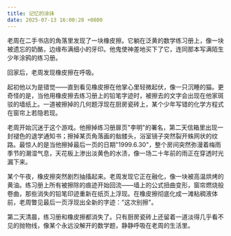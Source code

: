 ```yaml
---
title: 记忆的涂抹
date: 2025-07-13 16:00:28 +0800
---
```


老周在二手书店的角落里发现了一块橡皮擦。它躺在泛黄的数学练习册上，像一块被遗忘的奶酪，边缘布满细小的牙印。他鬼使神差地买下了它，连同那本写满陌生少年涂鸦的练习册。

回家后，老周发现橡皮擦在呼吸。

起初他以为是错觉——直到看见橡皮擦在他掌心里轻微起伏，像一只沉睡的猫。更奇怪的是，当他用橡皮擦去练习册上的铅笔字迹时，被擦去的文字会出现在他家斑驳的墙纸上。一道被擦掉的几何题浮现在厨房瓷砖上，某个少年写错的化学方程式在窗帘上若隐若现。

老周开始沉迷于这个游戏。他擦掉练习册扉页"李明"的署名，第二天信箱里出现一封褪色的退学通知书；擦掉某页角落画的骷髅头，浴室镜子突然裂开蛛网状的纹路。最惊人的是当他擦掉最后一页的日期"1999.6.30"，整个房间突然弥漫着梅雨季节的潮湿气息，天花板上渗出淡黄色的水渍，像一场二十年前的雨正在穿透时光漏下来。

某个午夜，橡皮擦突然剧烈抽搐起来。老周发现它正在融化，像一块被高温烘烤的黄油。练习册上所有被擦除的痕迹开始回流——墙上的公式扭曲变形，窗帘燃烧般卷曲，那些消失的铅笔印迹重新在纸页上浮现。在橡皮擦彻底化成一滩粘稠液体前，老周瞥见最后一页浮现出全新的字迹："这次别擦"。

第二天清晨，练习册和橡皮擦都消失了。只有厨房瓷砖上还留着一道淡得几乎看不见的抛物线，像某个永远没解开的数学题，静静呼吸在老周的生活里。
